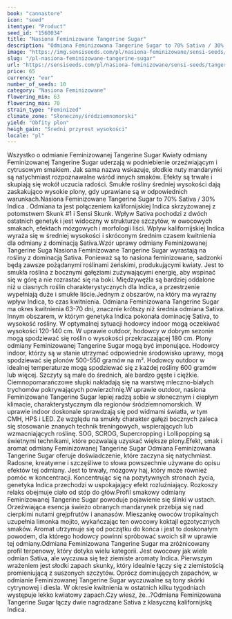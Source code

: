 ```yaml
---
book: "cannastore"
icon: "seed"
itemtype: "Product"
seed_id: "1560034"
title: "Nasiona Feminizowane Tangerine Sugar"
description: "Odmiana Feminizowana Tangerine Sugar to 70% Sativa / 30% Indica. Ta wysoka, dająca obfite zbiory roślina zapewnia trwałe efekty i odświeżający smak."
image: "https://img.sensiseeds.com/pl/nasiona-feminizowane/sensi-seeds/tangerine-sugar-feminizowane-image.png"
slug: "/pl-nasiona-feminizowane-tangerine-sugar"
url: "https://sensiseeds.com/pl/nasiona-feminizowane/sensi-seeds/tangerine-sugar-feminizowane?a_aid=cannastore"
price: 65
currency: "eur"
number_of_seeds: 10
category: "Nasiona Feminizowane"
flowering_min: 63
flowering_max: 70
strain_type: "Feminized"
climate_zone: "Słoneczny/śródziemnomorski"
yield: "Obfity plon"
heigh_gain: "Średni przyrost wysokości"
locale: "pl"
---
```

Wszystko o odmianie Feminizowanej Tangerine Sugar Kwiaty odmiany Feminizowanej Tangerine Sugar uderzają w podniebienie orzeźwiającym i cytrusowym smakiem. Jak sama nazwa wskazuje, słodkie nuty mandarynki są natychmiast rozpoznawalne wśród innych smaków. Efekty są trwałe i skupiają się wokół uczucia radości. Smukłe rośliny średniej wysokości dają zaskakująco wysokie plony, gdy uprawiane są w odpowiednich warunkach.Nasiona Feminizowane Tangerine Sugar to 70% Sativa / 30% Indica . Odmiana ta jest połączeniem kalifornijskiej Indica skrzyżowanej z potomstwem Skunk #1 i Sensi Skunk. Wpływ Sativa pochodzi z dwóch ostatnich genetyk i jest widoczny w strukturze szczytów, w owocowych smakach, efektach mózgowych i morfologii liści. Wpływ kalifornijskiej Indica wyraża się w średniej wysokości i skróconym średnim czasem kwitnienia dla odmiany z dominacją Sativa.Wzór uprawy odmiany Feminizowanej Tangerine Suga Nasiona Feminizowane Tangerine Sugar wyrastają na rośliny z dominacją Sativa. Ponieważ są to nasiona feminizowane, sadzonki będą zawsze pożądanymi roślinami żeńskimi, produkującymi kwiaty. Jest to smukła roślina z bocznymi gałęziami zużywającymi energię, aby wspinać się w górę a nie rozrastać się na boki. Międzywęźla są bardziej oddalone niż u ciasnych roślin charakterystycznych dla Indica, a przestrzenie wypełniają duże i smukłe liście.Jednym z obszarów, na który ma wyraźny wpływ Indica, to czas kwitnienia. Odmiana Feminizowana Tangerine Sugar ma okres kwitnienia 63-70 dni, znacznie krótszy niż średnia odmiana Sativa. Innym obszarem, w którym genetyka Indica pokonała dominację Sativa, to wysokość rośliny. W optymalnej sytuacji hodowcy indoor mogą oczekiwać wysokości 120-140 cm. W uprawie outdoor, hodowcy w dobrym sezonie mogą spodziewać się roślin o wysokości przekraczającej 180 cm. Plony odmiany Feminizowanej Tangerine Sugar mogą być imponujące. Hodowcy indoor, którzy są w stanie utrzymać odpowiednie środowisko uprawy, mogą spodziewać się plonów 500-550 gramów na m². Hodowcy outdoor w idealnej temperaturze mogą spodziewać się z każdej rośliny 600 gramów lub więcej. Szczyty są małe do średnich, ale bardzo gęste i ciężkie. Ciemnopomarańczowe słupki nakładają się na warstwę mleczno-białych trychomów pokrywających powierzchnię.W uprawie outdoor, nasiona Feminizowane Tangerine Sugar lepiej radzą sobie w słonecznym i ciepłym klimacie, charakterystycznym dla regionów śródziemnomorskich. W uprawie indoor doskonale sprawdzają się pod widmami światła, w tym CMH, HPS i LED. Ze względu na smukły charakter gałęzi bocznych zaleca się stosowanie znanych technik treningowych, wspierających lub wzmacniających roślinę. SOG, SCROG, Supercropping i Lollipopping są świetnymi technikami, które pozwalają uzyskać większe plony.Efekt, smak i aromat odmiany Feminizowanej Tangerine Sugar Odmiana Feminizowana Tangerine Sugar oferuje doświadczenie, które zaczyna się natychmiast. Radosne, kreatywne i szczęśliwe to słowa powszechnie używane do opisu efektów tej odmiany. Jest to trwały, mózgowy haj, który może również pomóc w koncentracji. Koncentrując się na pozytywnych stronach życia, genetyka Indica przechodzi w uspokajający efekt rozluźniający. Rozkoszy relaks obejmuje ciało od stóp do głów.Profil smakowy odmiany Feminizowanej Tangerine Sugar powoduje pojawienie się ślinki w ustach. Orzeźwiająca esencja świeżo obranych mandarynek przebija się nad cierpkimi nutami grejpfrutów i ananasów. Mieszankę owoców tropikalnych uzupełnia limonka mojito, wykańczając ten owocowy koktajl egzotycznych smaków. Aromat utrzymuje się od początku do końca i jest to doskonałym powodem, dla którego hodowcy powinni spróbować swoich sił w uprawie tej odmiany.Odmiana Feminizowana Tangerine Sugar ma zróżnicowany profil terpenowy, który dotyka wielu kategorii. Jest owocowy jak wiele odmian Sativa, ale wyczuwa się też ziemiste aromaty Indica. Pierwszym wrażeniem jest słodki zapach skunky, który idealnie łączy się z ziemistością promieniującą z suszonych szczytów. Oprócz dominujących zapachów, w odmianie Feminizowanej Tangerine Sugar wyczuwalne są tony skórki cytrynowej i diesla. W okresie kwitnienia w ostatnich kilku tygodniach występuje lekko kwiatowy zapach.Czy wiesz, że…?Odmiana Feminizowana Tangerine Sugar łączy dwie nagradzane Sativa z klasyczną kalifornijską Indica.
